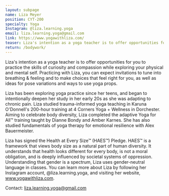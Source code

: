 ```yaml
---
layout: subpage
name: Liza Meyer
position: CYT-200
specialty: Yoga
Instagram: @liza.learning.yoga
email: liza.learning.yoga@gmail.com
link: https://www.yogawithliza.com/
teaser: Liza's intention as a yoga teacher is to offer opportunities for you to practice the skills of curiosity and compassion while exploring your physical and mental self.
return: /bodywork/
---
```



Liza's intention as a yoga teacher is to offer opportunities for you to practice the skills of curiosity and compassion while exploring your physical and mental self. Practicing with Liza, you can expect invitations to tune into breathing & feeling and to make choices that feel right for you, as well as ideas for pose variations and ways to use yoga props.

Liza has been exploring yoga practice since her teens, and began to intentionally deepen her study in her early 20s as she was adapting to chronic pain. Liza studied trauma-informed yoga teaching in Karuna O'Donnell's 200-hour training at 4 Corners Yoga + Wellness in Dorchester. Aiming to celebrate body diversity, Liza completed the adaptive Yoga for All™ training taught by Dianne Bondy and Amber Karnes. She has also studied fundamentals of yoga therapy for emotional resilience with Alex Bauermeister.

Liza has signed the Health at Every Size™ (HAES™) Pledge. HAES™ is a framework that views body size as a natural part of human diversity. It understands that health looks different for every body, is not a moral obligation, and is deeply influenced by societal systems of oppression. Understanding that gender is a spectrum, Liza uses gender-neutral language in classes. You can learn more about Liza by following her Instagram account, @liza.learning.yoga, and visiting her website, www.yogawithliza.com. 

Contact: liza.learning.yoga@gmail.com



